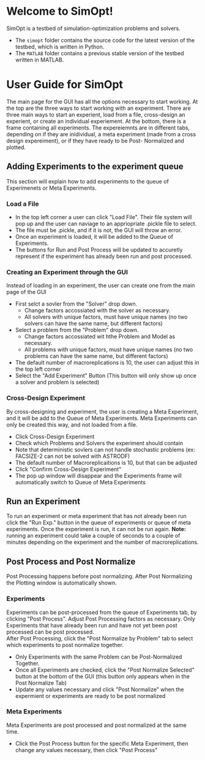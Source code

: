 # Welcome to SimOpt! 

SimOpt is a testbed of simulation-optimization problems and solvers.
* The `simopt` folder contains the source code for the latest version of the testbed, which is written in Python.
* The `MATLAB` folder contains a previous stable version of the testbed written in MATLAB.

# User Guide for SimOpt
The main page for the GUI has all the options necessary to start working. At the top are the three ways to start working with an experiment.
There are three main ways to start an experient, load from a file, cross-design an experient, or create an individual experiement. 
At the bottom, there is a frame containing all experiments. The expereiemnts are in different tabs, depending on if they are inidividual, a meta experiment (made from a cross design expereiment), or if they have ready to be Post- Normalized and plotted. 

## Adding Experiments to the experiment queue
This section will explain how to add experiments to the queue of Experimenets or Meta Experiments.
### Load a File
* In the top left corner a user can click "Load File". Their file system will pop up and the user can naviage to an appriopriate .pickle file to select.
* The file must be .pickle, and if it is not, the GUI will throw an error.
* Once an experiment is loaded, it will be added to the Queue of Experiments. 
* The buttons for Run and Post Process will be updated to accuretly represent if the experiment has already been run and post processed.

### Creating an Experiment through the GUI
Instead of loading in an experiment, the user can create one from the main page of the GUI
* First selct a sovler from the "Solver" drop down.
  * Change factors accossiated with the solver as necessary.
  * All solvers with unique factors, must have unique names (no two solvers can have the same name, but different factors)
* Select a problem from the "Problem" drop down.
  * Change factors accossiated wit hthe Problem and Model as necessary. 
  * All problems with unique factors, must have unique names (no two problems can have the same name, but different factors)
* The default number of macroreplications is 10, the user can adjust this in the top left corner
* Select the "Add Experiment" Button (This button will only show up once a solver and problem is selected)

### Cross-Design Experiment
By cross-designing and experiment, the user is creating a Meta Experiment, and it will be add to the Queue of Meta Experiments. Meta Experiments can only be created this way, and not loaded from a file.
* Click Cross-Design Experiment
* Check which Problems and Solvers the experiment should contain
* Note that deterministic sovlers can not handle stochastic problems (ex: FACSIZE-2 can not be solved with ASTRODF)
* The default number of Macroreplicaitions is 10, but that can be adjusted
* Click "Confirm Cross-Design Experiment" 
* The pop up window will disappear and the Experiments frame will automatically switch to Queue of Meta Experiments

## Run an Experiment
To run an experiment or meta experiment that has not already been run click the "Run Exp." button in the queue of experiments or queue of meta experiments. Once the experiment is run, it can not be run again. **Note:** running an experiment could take a couple of seconds to a couple of minutes depending on the experiment and the number of macroreplications.

## Post Process and Post Normalize
Post Processing happens before post normalizing. After Post Normalizing the Plotting window is automatically shown.
### Experiments
Experiments can be post-processed from the queue of Experiments tab, by clicking "Post Process". Adjust Post Processing factors as necessary. Only Experiments that have already been run and have not yet been post processed can be post processed. <br> 
After Post Processing, click the "Post Normalize by Problem" tab to select which experiments to post normalize together.
* Only Experiments with the same Problem can be Post-Normalized Together.
* Once all Experiments are checked, click the "Post Normalize Selected" button at the bottom of the GUI (this button only appears when in the Post Normalize Tab)
* Update any values necessary and click "Post Normalize" when the expermient or experiments are ready to be post normalized
### Meta Experiments
Meta Experiments are post processed and post normalized at the same time.
* Click the Post Process button for the specific Meta Experiment, then change any values necessary, then click "Post Process"
